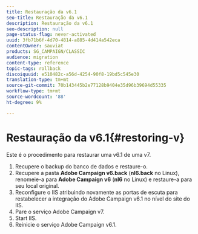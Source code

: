 ```yaml
---
title: Restauração da v6.1
seo-title: Restauração da v6.1
description: Restauração da v6.1
seo-description: null
page-status-flag: never-activated
uuid: 3fb71b6f-4d70-4814-a885-4d414a542eca
contentOwner: sauviat
products: SG_CAMPAIGN/CLASSIC
audience: migration
content-type: reference
topic-tags: rollback
discoiquuid: e510482c-a56d-4254-90f8-19bd5c545e30
translation-type: tm+mt
source-git-commit: 70b143445b2e77128b9404e35d96b39694d55335
workflow-type: tm+mt
source-wordcount: '88'
ht-degree: 9%

---
```



# Restauração da v6.1{#restoring-v}

Este é o procedimento para restaurar uma v6.1 de uma v7.

1. Recupere o backup do banco de dados e restaure-o.
1. Recupere a pasta **Adobe Campaign v6.back** (**nl6.back** no Linux), renomeie-a para **Adobe Campaign v6** (**nl6** no Linux) e restaure-a para seu local original.
1. Reconfigure o IIS atribuindo novamente as portas de escuta para restabelecer a integração do Adobe Campaign v6.1 no nível do site do IIS.
1. Pare o serviço Adobe Campaign v7.
1. Start IIS.
1. Reinicie o serviço Adobe Campaign v6.1.


